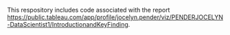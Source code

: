 This respository includes code associated with the report https://public.tableau.com/app/profile/jocelyn.pender/viz/PENDERJOCELYN-DataScientist1/IntroductionandKeyFinding.
